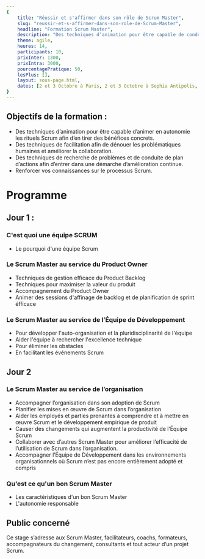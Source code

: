 ```yaml
---
{
	title: "Réussir et s'affirmer dans son rôle de Scrum Master", 
	slug: "reussir-et-s-affirmer-dans-son-role-de-Scrum-Master", 
	headline: "Formation Scrum Master",
	description: "Des techniques d’animation pour être capable de conduire en autonomie les rituels Scrum afin d’en tirer des bénéfices concrets. ", 
	theme: agile,
	heures: 14,
	participants: 10,
	prixInter: 1300,
	prixIntra: 3000,
	pourcentagePratique: 50,
	lesPlus: [],
	layout: sous-page.html, 
	dates: [2 et 3 Octobre à Paris, 2 et 3 Octobre à Sophia Antipolis, 2 et 3 Octobre à Lyon]
}
---
```


## Objectifs de la formation : ##
* Des techniques d’animation pour être capable d’animer en autonomie les rituels Scrum afin d’en tirer des bénéfices concrets.
* Des techniques de facilitation afin de dénouer les problématiques humaines et améliorer la collaboration.
* Des techniques de recherche de problèmes et de conduite de plan d’actions afin d’entrer dans une démarche d’amélioration continue.
* Renforcer vos connaissances sur le processus Scrum.

# Programme #

## Jour 1 : ##

### C'est quoi une équipe SCRUM ###
* Le pourquoi d'une équipe Scrum

### Le Scrum Master au service du Product Owner ###
* Techniques de gestion efficace du Product Backlog
* Techniques pour maximiser la valeur du produit
* Accompagnement du Product Owner
* Animer des sessions d'affinage de backlog et de planification de sprint éfficace 

### Le Scrum Master au service de l’Équipe de Développement ###
* Pour développer l'auto-organisation et la pluridisciplinarité de l'équipe
* Aider l'équipe à rechercher l'excellence technique 
* Pour éliminer les obstacles 
* En facilitant les événements Scrum

## Jour 2 ##

### Le Scrum Master au service de l’organisation ###

* Accompagner l’organisation dans son adoption de Scrum
* Planifier les mises en œuvre de Scrum dans l’organisation
* Aider les employés et parties prenantes à comprendre et à mettre en œuvre Scrum et le développement empirique de produit
* Causer des changements qui augmentent la productivité de l’Équipe Scrum
* Collaborer avec d’autres Scrum Master pour améliorer l’efficacité de l’utilisation de Scrum dans l’organisation.
* Accompagner l’Équipe de Développement dans les environnements organisationnels où Scrum n’est pas encore entièrement adopté et compris

### Qu'est ce qu'un bon Scrum Master ###
* Les caractéristiques d'un bon Scrum Master
* L'autonomie responsable

## Public concerné ##
Ce stage s’adresse aux Scrum Master, facilitateurs, coachs, formateurs, accompagnateurs du changement, consultants et tout acteur d’un projet Scrum.
